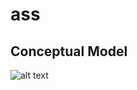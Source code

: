 # ass

## Conceptual Model

![alt text](https://drive.google.com/uc?id=13LT7uz98gWfh0d_tAzST5EBbpQpkkbCj)
